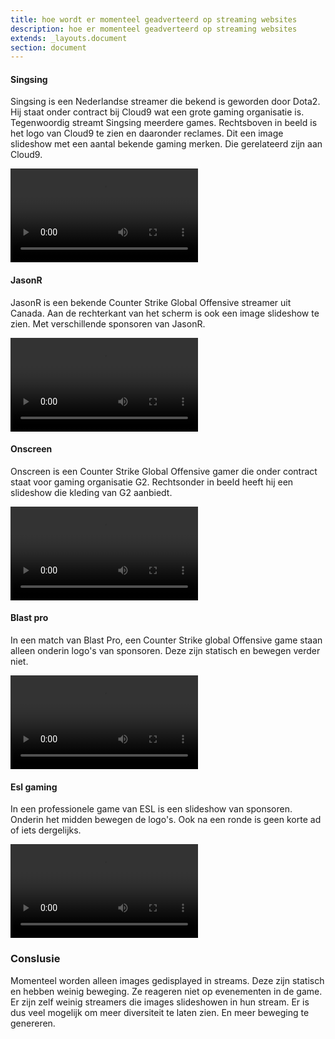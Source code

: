 ```yaml
---
title: hoe wordt er momenteel geadverteerd op streaming websites
description: hoe er momenteel geadverteerd op streaming websites
extends: _layouts.document
section: document
---
```


#### Singsing 
Singsing is een Nederlandse streamer die bekend is geworden door Dota2. Hij staat onder contract bij Cloud9 wat een grote gaming organisatie is. Tegenwoordig streamt Singsing meerdere games. Rechtsboven in beeld is het logo van Cloud9 te zien en daaronder reclames. Dit een image slideshow met een aantal bekende gaming merken. Die gerelateerd zijn aan Cloud9.
<div class="flowplayer mb-4">
  <video src="/assets/video/450906689-offset-29202.mp4" type="video/mp4"></video>
</div>

#### JasonR 
JasonR is een bekende Counter Strike Global Offensive streamer uit Canada. Aan de rechterkant van het scherm is ook een image slideshow te zien. Met verschillende sponsoren van JasonR. 
<div class="flowplayer mb-4">
  <video src="/assets/video/AT-cm_600759103.mp4" type="video/mp4"></video>
</div>

#### Onscreen
Onscreen is een Counter Strike Global Offensive gamer die onder contract staat voor gaming organisatie G2. Rechtsonder in beeld heeft hij een slideshow die kleding van G2 aanbiedt. 
<div class="flowplayer mb-4">
  <video src="/assets/video/AT-cm_601095674.mp4" type="video/mp4"></video>
</div>

#### Blast pro
In een match van Blast Pro, een Counter Strike global Offensive game staan alleen onderin logo's van sponsoren. Deze zijn statisch en bewegen verder niet. 
<div class="flowplayer mb-4">
  <video src="/assets/video/34890608560-offset-14260.mp4" type="video/mp4"></video>
</div>

#### Esl gaming
In een professionele game van ESL is een slideshow van sponsoren. Onderin het midden bewegen de logo's. Ook na een ronde is geen korte ad of iets dergelijks. 
<div class="flowplayer mb-4">
  <video src="/assets/video/33788647328-offset-6326.mp4" type="video/mp4"></video>
</div>

### Conslusie
Momenteel worden alleen images gedisplayed in streams. Deze zijn statisch en hebben weinig beweging. Ze reageren niet op evenementen in de game. Er zijn zelf weinig streamers die images slideshowen in hun stream. Er is dus veel mogelijk om meer diversiteit te laten zien. En meer beweging te genereren.